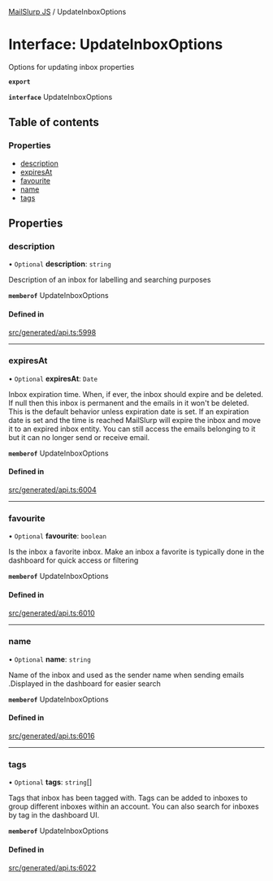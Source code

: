 [MailSlurp JS](../README.md) / UpdateInboxOptions

# Interface: UpdateInboxOptions

Options for updating inbox properties

**`export`**

**`interface`** UpdateInboxOptions

## Table of contents

### Properties

- [description](UpdateInboxOptions.md#description)
- [expiresAt](UpdateInboxOptions.md#expiresat)
- [favourite](UpdateInboxOptions.md#favourite)
- [name](UpdateInboxOptions.md#name)
- [tags](UpdateInboxOptions.md#tags)

## Properties

### description

• `Optional` **description**: `string`

Description of an inbox for labelling and searching purposes

**`memberof`** UpdateInboxOptions

#### Defined in

[src/generated/api.ts:5998](https://github.com/mailslurp/mailslurp-client/blob/20b4039/src/generated/api.ts#L5998)

___

### expiresAt

• `Optional` **expiresAt**: `Date`

Inbox expiration time. When, if ever, the inbox should expire and be deleted. If null then this inbox is permanent and the emails in it won't be deleted. This is the default behavior unless expiration date is set. If an expiration date is set and the time is reached MailSlurp will expire the inbox and move it to an expired inbox entity. You can still access the emails belonging to it but it can no longer send or receive email.

**`memberof`** UpdateInboxOptions

#### Defined in

[src/generated/api.ts:6004](https://github.com/mailslurp/mailslurp-client/blob/20b4039/src/generated/api.ts#L6004)

___

### favourite

• `Optional` **favourite**: `boolean`

Is the inbox a favorite inbox. Make an inbox a favorite is typically done in the dashboard for quick access or filtering

**`memberof`** UpdateInboxOptions

#### Defined in

[src/generated/api.ts:6010](https://github.com/mailslurp/mailslurp-client/blob/20b4039/src/generated/api.ts#L6010)

___

### name

• `Optional` **name**: `string`

Name of the inbox and used as the sender name when sending emails .Displayed in the dashboard for easier search

**`memberof`** UpdateInboxOptions

#### Defined in

[src/generated/api.ts:6016](https://github.com/mailslurp/mailslurp-client/blob/20b4039/src/generated/api.ts#L6016)

___

### tags

• `Optional` **tags**: `string`[]

Tags that inbox has been tagged with. Tags can be added to inboxes to group different inboxes within an account. You can also search for inboxes by tag in the dashboard UI.

**`memberof`** UpdateInboxOptions

#### Defined in

[src/generated/api.ts:6022](https://github.com/mailslurp/mailslurp-client/blob/20b4039/src/generated/api.ts#L6022)
